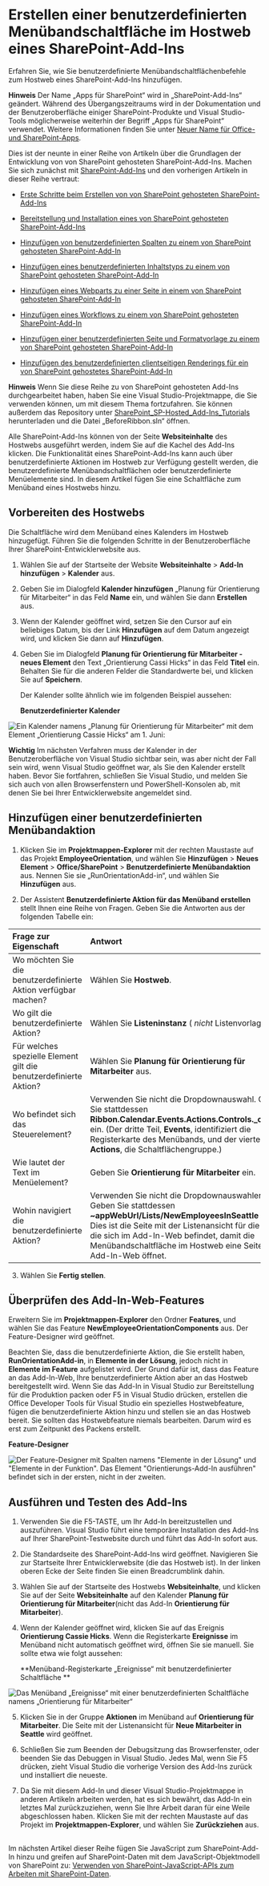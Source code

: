# <a name="create-a-custom-ribbon-button-in-the-host-web-of-a-sharepoint-add-in"></a>Erstellen einer benutzerdefinierten Menübandschaltfläche im Hostweb eines SharePoint-Add-Ins
Erfahren Sie, wie Sie benutzerdefinierte Menübandschaltflächenbefehle zum Hostweb eines SharePoint-Add-Ins hinzufügen.
 

 **Hinweis** Der Name „Apps für SharePoint“ wird in „SharePoint-Add-Ins“ geändert. Während des Übergangszeitraums wird in der Dokumentation und der Benutzeroberfläche einiger SharePoint-Produkte und Visual Studio-Tools möglicherweise weiterhin der Begriff „Apps für SharePoint“ verwendet. Weitere Informationen finden Sie unter [Neuer Name für Office- und SharePoint-Apps](new-name-for-apps-for-sharepoint#bk_newname).
 

Dies ist der neunte in einer Reihe von Artikeln über die Grundlagen der Entwicklung von von SharePoint gehosteten SharePoint-Add-Ins. Machen Sie sich zunächst mit [SharePoint-Add-Ins](sharepoint-add-ins) und den vorherigen Artikeln in dieser Reihe vertraut:
 

-  [Erste Schritte beim Erstellen von von SharePoint gehosteten SharePoint-Add-Ins](get-started-creating-sharepoint-hosted-sharepoint-add-ins)
    
 
-  [Bereitstellung und Installation eines von SharePoint gehosteten SharePoint-Add-Ins](deploy-and-install-a-sharepoint-hosted-sharepoint-add-in)
    
 
-  [Hinzufügen von benutzerdefinierten Spalten zu einem von SharePoint gehosteten SharePoint-Add-In](add-custom-columns-to-a-sharepoint-hostedsharepoint-add-in)
    
 
-  [Hinzufügen eines benutzerdefinierten Inhaltstyps zu einem von SharePoint gehosteten SharePoint-Add-In](add-a-custom-content-type-to-a-sharepoint-hostedsharepoint-add-in)
    
 
-  [Hinzufügen eines Webparts zu einer Seite in einem von SharePoint gehosteten SharePoint-Add-In](add-a-web-part-to-a-page-in-a-sharepoint-hosted-sharepoint-add-in)
    
 
-  [Hinzufügen eines Workflows zu einem von SharePoint gehosteten SharePoint-Add-In](add-a-workflow-to-a-sharepoint-hosted-sharepoint-add-in)
    
 
-  [Hinzufügen einer benutzerdefinierten Seite und Formatvorlage zu einem von SharePoint gehosteten SharePoint-Add-In](add-a-custom-page-and-style-to-a-sharepoint-hosted-sharepoint-add-in)
    
 
-  [Hinzufügen des benutzerdefinierten clientseitigen Renderings für ein von SharePoint gehostetes SharePoint-Add-In](add-custom-client-side-rendering-to-a-sharepoint-hosted-sharepoint-add-in)
    
 

 **Hinweis** Wenn Sie diese Reihe zu von SharePoint gehosteten Add-Ins durchgearbeitet haben, haben Sie eine Visual Studio-Projektmappe, die Sie verwenden können, um mit diesem Thema fortzufahren. Sie können außerdem das Repository unter [SharePoint_SP-Hosted_Add-Ins_Tutorials](https://github.com/OfficeDev/SharePoint_SP-hosted_Add-Ins_Tutorials) herunterladen und die Datei „BeforeRibbon.sln“ öffnen.
 

Alle SharePoint-Add-Ins können von der Seite **Websiteinhalte** des Hostwebs ausgeführt werden, indem Sie auf die Kachel des Add-Ins klicken. Die Funktionalität eines SharePoint-Add-Ins kann auch über benutzerdefinierte Aktionen im Hostweb zur Verfügung gestellt werden, die benutzerdefinierte Menübandschaltflächen oder benutzerdefinierte Menüelemente sind. In diesem Artikel fügen Sie eine Schaltfläche zum Menüband eines Hostwebs hinzu.
 

## <a name="prepare-the-host-web"></a>Vorbereiten des Hostwebs

Die Schaltfläche wird dem Menüband eines Kalenders im Hostweb hinzugefügt. Führen Sie die folgenden Schritte in der Benutzeroberfläche Ihrer SharePoint-Entwicklerwebsite aus.
 

 

1. Wählen Sie auf der Startseite der Website **Websiteinhalte** > **Add-In hinzufügen** > **Kalender** aus.
    
 
2. Geben Sie im Dialogfeld **Kalender hinzufügen** „Planung für Orientierung für Mitarbeiter“ in das Feld **Name** ein, und wählen Sie dann **Erstellen** aus.
    
 
3. Wenn der Kalender geöffnet wird, setzen Sie den Cursor auf ein beliebiges Datum, bis der Link **Hinzufügen** auf dem Datum angezeigt wird, und klicken Sie dann auf **Hinzufügen**. 
    
 
4. Geben Sie im Dialogfeld **Planung für Orientierung für Mitarbeiter - neues Element** den Text „Orientierung Cassi Hicks“ in das Feld **Titel** ein. Behalten Sie für die anderen Felder die Standardwerte bei, und klicken Sie auf **Speichern**.
    
    Der Kalender sollte ähnlich wie im folgenden Beispiel aussehen:
    

    **Benutzerdefinierter Kalender**

 

  ![Ein Kalender namens „Planung für Orientierung für Mitarbeiter“ mit dem Element „Orientierung Cassie Hicks“ am 1. Juni: ](../../images/d2066862-41c1-424d-9bfb-b6c5342bcf2c.PNG)
 

 

 

 

 

 **Wichtig** Im nächsten Verfahren muss der Kalender in der Benutzeroberfläche von Visual Studio sichtbar sein, was aber nicht der Fall sein wird, wenn Visual Studio geöffnet war, als Sie den Kalender erstellt haben. Bevor Sie fortfahren, schließen Sie Visual Studio, und melden Sie sich auch von allen Browserfenstern und PowerShell-Konsolen ab, mit denen Sie bei Ihrer Entwicklerwebsite angemeldet sind.
 


## <a name="add-a-ribbon-custom-action"></a>Hinzufügen einer benutzerdefinierten Menübandaktion


1. Klicken Sie im **Projektmappen-Explorer** mit der rechten Maustaste auf das Projekt **EmployeeOrientation**, und wählen Sie **Hinzufügen** > **Neues Element** > **Office/SharePoint** > **Benutzerdefinierte Menübandaktion** aus. Nennen Sie sie „RunOrientationAdd-in“, und wählen Sie **Hinzufügen** aus.
    
 
2. Der Assistent **Benutzerdefinierte Aktion für das Menüband erstellen** stellt Ihnen eine Reihe von Fragen. Geben Sie die Antworten aus der folgenden Tabelle ein:
    

|**Frage zur Eigenschaft**|**Antwort**|
|:-----|:-----|
|Wo möchten Sie die benutzerdefinierte Aktion verfügbar machen?|Wählen Sie **Hostweb**.|
|Wo gilt die benutzerdefinierte Aktion?|Wählen Sie **Listeninstanz** ( *nicht* Listenvorlage) aus.|
|Für welches spezielle Element gilt die benutzerdefinierte Aktion?|Wählen Sie **Planung für Orientierung für Mitarbeiter** aus.|
|Wo befindet sich das Steuerelement?|Verwenden Sie nicht die Dropdownauswahl. Geben Sie stattdessen **Ribbon.Calendar.Events.Actions.Controls._children** ein. (Der dritte Teil, **Events**, identifiziert die Registerkarte des Menübands, und der vierte Teil, **Actions**, die Schaltflächengruppe.) |
|Wie lautet der Text im Menüelement?|Geben Sie **Orientierung für Mitarbeiter** ein.|
|Wohin navigiert die benutzerdefinierte Aktion?|Verwenden Sie nicht die Dropdownauswahlen. Geben Sie stattdessen **~appWebUrl/Lists/NewEmployeesInSeattle** ein. Dies ist die Seite mit der Listenansicht für die Liste, die sich im Add-In-Web befindet, damit die Menübandschaltfläche im Hostweb eine Seite im Add-In-Web öffnet.|
3. Wählen Sie **Fertig stellen**. 
    
 

## <a name="inspect-the-add-in-web-feature"></a>Überprüfen des Add-In-Web-Features

Erweitern Sie im **Projektmappen-Explorer** den Ordner **Features**, und wählen Sie das Feature **NewEmployeeOrientationComponents** aus. Der Feature-Designer wird geöffnet.
 

 
Beachten Sie, dass die benutzerdefinierte Aktion, die Sie erstellt haben, **RunOrientationAdd-in**, in **Elemente in der Lösung**, jedoch nicht in **Elemente im Feature** aufgelistet wird. Der Grund dafür ist, dass das Feature an das Add-In-Web, Ihre benutzerdefinierte Aktion aber an das Hostweb bereitgestellt wird. Wenn Sie das Add-In in Visual Studio zur Bereitstellung für die Produktion packen oder F5 in Visual Studio drücken, erstellen die Office Developer Tools für Visual Studio ein spezielles Hostwebfeature, fügen die benutzerdefinierte Aktion hinzu und stellen sie an das Hostweb bereit. Sie sollten das Hostwebfeature niemals bearbeiten. Darum wird es erst zum Zeitpunkt des Packens erstellt.
 

 

**Feature-Designer**

 

 
![Der Feature-Designer mit Spalten namens "Elemente in der Lösung" und "Elemente in der Funktion". Das Element "Orientierungs-Add-In ausführen" befindet sich in der ersten, nicht in der zweiten.](../../images/49ea0bf0-2cfa-4070-aa65-24b4a9c5e874.PNG)
 

 

 

## <a name="run-and-test-the-add-in"></a>Ausführen und Testen des Add-Ins


 

 

1. Verwenden Sie die F5-TASTE, um Ihr Add-In bereitzustellen und auszuführen. Visual Studio führt eine temporäre Installation des Add-Ins auf Ihrer SharePoint-Testwebsite durch und führt das Add-In sofort aus. 
    
 
2. Die Standardseite des SharePoint-Add-Ins wird geöffnet. Navigieren Sie zur Startseite Ihrer Entwicklerwebsite (die das Hostweb ist). In der linken oberen Ecke der Seite finden Sie einen Breadcrumblink dahin.
    
 
3. Wählen Sie auf der Startseite des Hostwebs **Websiteinhalte**, und klicken Sie auf der Seite **Websiteinhalte** auf den Kalender **Planung für Orientierung für Mitarbeiter**(nicht das Add-In **Orientierung für Mitarbeiter**).
    
 
4. Wenn der Kalender geöffnet wird, klicken Sie auf das Ereignis **Orientierung Cassie Hicks**. Wenn die Registerkarte **Ereignisse** im Menüband nicht automatisch geöffnet wird, öffnen Sie sie manuell. Sie sollte etwa wie folgt aussehen:
    
    **Menüband-Registerkarte „Ereignisse“ mit benutzerdefinierter Schaltfläche **

 

  ![Das Menüband „Ereignisse“ mit einer benutzerdefinierten Schaltfläche namens „Orientierung für Mitarbeiter“](../../images/916ecbba-11ff-45b6-a8e9-ba717ae6fe0b.png)
 

 

 
5. Klicken Sie in der Gruppe **Aktionen** im Menüband auf **Orientierung für Mitarbeiter**. Die Seite mit der Listenansicht für **Neue Mitarbeiter in Seattle** wird geöffnet.
    
 
6. Schließen Sie zum Beenden der Debugsitzung das Browserfenster, oder beenden Sie das Debuggen in Visual Studio. Jedes Mal, wenn Sie F5 drücken, zieht Visual Studio die vorherige Version des Add-Ins zurück und installiert die neueste.
    
 
7. Da Sie mit diesem Add-In und dieser Visual Studio-Projektmappe in anderen Artikeln arbeiten werden, hat es sich bewährt, das Add-In ein letztes Mal zurückzuziehen, wenn Sie Ihre Arbeit daran für eine Weile abgeschlossen haben. Klicken Sie mit der rechten Maustaste auf das Projekt im **Projektmappen-Explorer**, und wählen Sie **Zurückziehen** aus.
    
 

## 
<a name="Nextsteps"> </a>

Im nächsten Artikel dieser Reihe fügen Sie JavaScript zum SharePoint-Add-In hinzu und greifen auf SharePoint-Daten mit dem JavaScript-Objektmodell von SharePoint zu:  [Verwenden von SharePoint-JavaScript-APIs zum Arbeiten mit SharePoint-Daten](use-the-sharepoint-javascript-apis-to-work-with-sharepoint-data).
 

 

